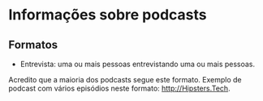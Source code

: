# Informações sobre podcasts

## Formatos

- Entrevista: uma ou mais pessoas entrevistando uma ou mais pessoas.

Acredito que a maioria dos podcasts segue este formato.
Exemplo de podcast com vários episódios neste formato: <http://Hipsters.Tech>.
